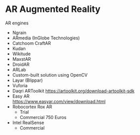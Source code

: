 # AR Augmented Reality


AR engines

*	Ngrain				
*	ARmedia (InGlobe Technologies)				
*	Catchoom CraftAR				
*	Kudan				
*	Wikitude				
*	MaxstAR				
*	DroidAR				
*	ARLab				
*	Custom-built solution using OpenCV				
*	Layar (Blippar)				
*	Vuforia				
*	Daqri ARToolkit
	https://artoolkit.org/download-artoolkit-sdk
*	Easy AR		
	https://www.easyar.com/view/download.html
*	Robocortex Rox AR
	*	Trial
	*	Commercial  750 Euros
*	Intel RealSense			
	*	Commercial
